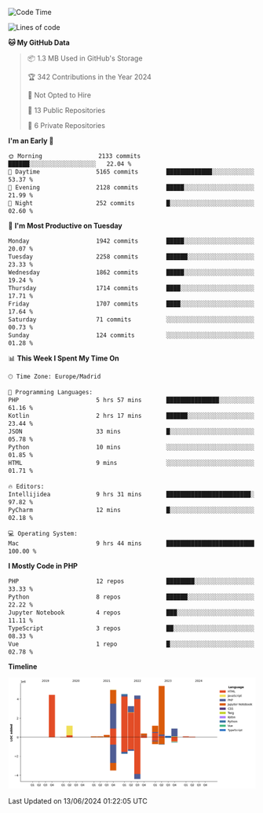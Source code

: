 <!--START_SECTION:waka-->
![Code Time](http://img.shields.io/badge/Code%20Time-192%20hrs%2039%20mins-blue)

![Lines of code](https://img.shields.io/badge/From%20Hello%20World%20I%27ve%20Written-31.1%20million%20lines%20of%20code-blue)

**🐱 My GitHub Data** 

> 📦 1.3 MB Used in GitHub's Storage 
 > 
> 🏆 342 Contributions in the Year 2024
 > 
> 🚫 Not Opted to Hire
 > 
> 📜 13 Public Repositories 
 > 
> 🔑 6 Private Repositories 
 > 
**I'm an Early 🐤** 

```text
🌞 Morning                2133 commits        ██████░░░░░░░░░░░░░░░░░░░   22.04 % 
🌆 Daytime                5165 commits        █████████████░░░░░░░░░░░░   53.37 % 
🌃 Evening                2128 commits        █████░░░░░░░░░░░░░░░░░░░░   21.99 % 
🌙 Night                  252 commits         █░░░░░░░░░░░░░░░░░░░░░░░░   02.60 % 
```
📅 **I'm Most Productive on Tuesday** 

```text
Monday                   1942 commits        █████░░░░░░░░░░░░░░░░░░░░   20.07 % 
Tuesday                  2258 commits        ██████░░░░░░░░░░░░░░░░░░░   23.33 % 
Wednesday                1862 commits        █████░░░░░░░░░░░░░░░░░░░░   19.24 % 
Thursday                 1714 commits        ████░░░░░░░░░░░░░░░░░░░░░   17.71 % 
Friday                   1707 commits        ████░░░░░░░░░░░░░░░░░░░░░   17.64 % 
Saturday                 71 commits          ░░░░░░░░░░░░░░░░░░░░░░░░░   00.73 % 
Sunday                   124 commits         ░░░░░░░░░░░░░░░░░░░░░░░░░   01.28 % 
```


📊 **This Week I Spent My Time On** 

```text
🕑︎ Time Zone: Europe/Madrid

💬 Programming Languages: 
PHP                      5 hrs 57 mins       ███████████████░░░░░░░░░░   61.16 % 
Kotlin                   2 hrs 17 mins       ██████░░░░░░░░░░░░░░░░░░░   23.44 % 
JSON                     33 mins             █░░░░░░░░░░░░░░░░░░░░░░░░   05.78 % 
Python                   10 mins             ░░░░░░░░░░░░░░░░░░░░░░░░░   01.85 % 
HTML                     9 mins              ░░░░░░░░░░░░░░░░░░░░░░░░░   01.71 % 

🔥 Editors: 
Intellijidea             9 hrs 31 mins       ████████████████████████░   97.82 % 
PyCharm                  12 mins             █░░░░░░░░░░░░░░░░░░░░░░░░   02.18 % 

💻 Operating System: 
Mac                      9 hrs 44 mins       █████████████████████████   100.00 % 
```

**I Mostly Code in PHP** 

```text
PHP                      12 repos            ████████░░░░░░░░░░░░░░░░░   33.33 % 
Python                   8 repos             ██████░░░░░░░░░░░░░░░░░░░   22.22 % 
Jupyter Notebook         4 repos             ███░░░░░░░░░░░░░░░░░░░░░░   11.11 % 
TypeScript               3 repos             ██░░░░░░░░░░░░░░░░░░░░░░░   08.33 % 
Vue                      1 repo              █░░░░░░░░░░░░░░░░░░░░░░░░   02.78 % 
```



**Timeline**

![Lines of Code chart](https://raw.githubusercontent.com/danisoronellas/danisoronellas/main/assets/bar_graph.png)


 Last Updated on 13/06/2024 01:22:05 UTC
<!--END_SECTION:waka-->
